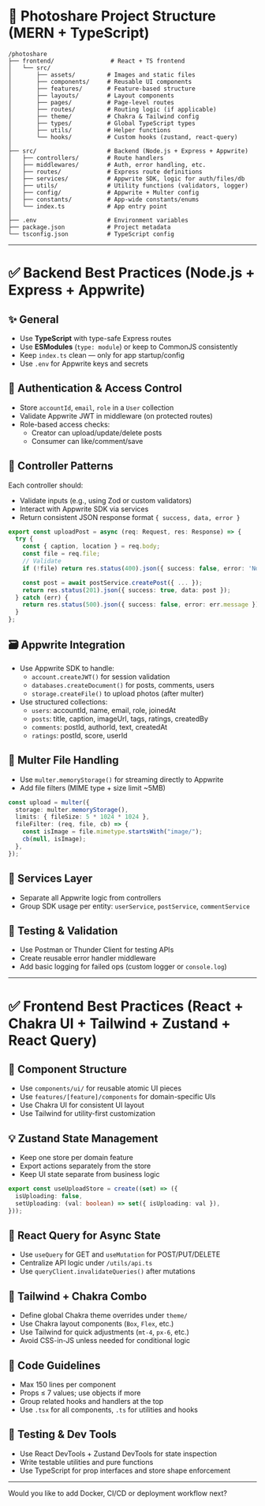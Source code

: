 # 📁 Photoshare Project Structure (MERN + TypeScript)

```
/photoshare
├── frontend/                # React + TS frontend
│   └── src/
│       ├── assets/         # Images and static files
│       ├── components/     # Reusable UI components
│       ├── features/       # Feature-based structure
│       ├── layouts/        # Layout components
│       ├── pages/          # Page-level routes
│       ├── routes/         # Routing logic (if applicable)
│       ├── theme/          # Chakra & Tailwind config
│       ├── types/          # Global TypeScript types
│       ├── utils/          # Helper functions
│       └── hooks/          # Custom hooks (zustand, react-query)
│
├── src/                    # Backend (Node.js + Express + Appwrite)
│   ├── controllers/        # Route handlers
│   ├── middlewares/        # Auth, error handling, etc.
│   ├── routes/             # Express route definitions
│   ├── services/           # Appwrite SDK, logic for auth/files/db
│   ├── utils/              # Utility functions (validators, logger)
│   ├── config/             # Appwrite + Multer config
│   ├── constants/          # App-wide constants/enums
│   └── index.ts            # App entry point
│
├── .env                    # Environment variables
├── package.json            # Project metadata
└── tsconfig.json           # TypeScript config
```

---

# ✅ Backend Best Practices (Node.js + Express + Appwrite)

## ✨ General

- Use **TypeScript** with type-safe Express routes
- Use **ESModules** (`type: module`) or keep to CommonJS consistently
- Keep `index.ts` clean — only for app startup/config
- Use `.env` for Appwrite keys and secrets

## 🔐 Authentication & Access Control

- Store `accountId`, `email`, `role` in a `User` collection
- Validate Appwrite JWT in middleware (on protected routes)
- Role-based access checks:
  - Creator can upload/update/delete posts
  - Consumer can like/comment/save

## 🧱 Controller Patterns

Each controller should:

- Validate inputs (e.g., using Zod or custom validators)
- Interact with Appwrite SDK via services
- Return consistent JSON response format `{ success, data, error }`

```ts
export const uploadPost = async (req: Request, res: Response) => {
  try {
    const { caption, location } = req.body;
    const file = req.file;
    // Validate
    if (!file) return res.status(400).json({ success: false, error: 'No file uploaded' });

    const post = await postService.createPost({ ... });
    return res.status(201).json({ success: true, data: post });
  } catch (err) {
    return res.status(500).json({ success: false, error: err.message });
  }
};
```

## 🗃 Appwrite Integration

- Use Appwrite SDK to handle:
  - `account.createJWT()` for session validation
  - `databases.createDocument()` for posts, comments, users
  - `storage.createFile()` to upload photos (after multer)
- Use structured collections:
  - `users`: accountId, name, email, role, joinedAt
  - `posts`: title, caption, imageUrl, tags, ratings, createdBy
  - `comments`: postId, authorId, text, createdAt
  - `ratings`: postId, score, userId

## 🧾 Multer File Handling

- Use `multer.memoryStorage()` for streaming directly to Appwrite
- Add file filters (MIME type + size limit ~5MB)

```ts
const upload = multer({
  storage: multer.memoryStorage(),
  limits: { fileSize: 5 * 1024 * 1024 },
  fileFilter: (req, file, cb) => {
    const isImage = file.mimetype.startsWith("image/");
    cb(null, isImage);
  },
});
```

## 🔄 Services Layer

- Separate all Appwrite logic from controllers
- Group SDK usage per entity: `userService`, `postService`, `commentService`

## 🧪 Testing & Validation

- Use Postman or Thunder Client for testing APIs
- Create reusable error handler middleware
- Add basic logging for failed ops (custom logger or `console.log`)

---

# ✅ Frontend Best Practices (React + Chakra UI + Tailwind + Zustand + React Query)

## 🧱 Component Structure

- Use `components/ui/` for reusable atomic UI pieces
- Use `features/[feature]/components` for domain-specific UIs
- Use Chakra UI for consistent UI layout
- Use Tailwind for utility-first customization

## 💡 Zustand State Management

- Keep one store per domain feature
- Export actions separately from the store
- Keep UI state separate from business logic

```ts
export const useUploadStore = create((set) => ({
  isUploading: false,
  setUploading: (val: boolean) => set({ isUploading: val }),
}));
```

## 🔄 React Query for Async State

- Use `useQuery` for GET and `useMutation` for POST/PUT/DELETE
- Centralize API logic under `/utils/api.ts`
- Use `queryClient.invalidateQueries()` after mutations

## 🧩 Tailwind + Chakra Combo

- Define global Chakra theme overrides under `theme/`
- Use Chakra layout components (`Box`, `Flex`, etc.)
- Use Tailwind for quick adjustments (`mt-4`, `px-6`, etc.)
- Avoid CSS-in-JS unless needed for conditional logic

## 🧼 Code Guidelines

- Max 150 lines per component
- Props ≤ 7 values; use objects if more
- Group related hooks and handlers at the top
- Use `.tsx` for all components, `.ts` for utilities and hooks

## 🧪 Testing & Dev Tools

- Use React DevTools + Zustand DevTools for state inspection
- Write testable utilities and pure functions
- Use TypeScript for prop interfaces and store shape enforcement

---

Would you like to add Docker, CI/CD or deployment workflow next?
